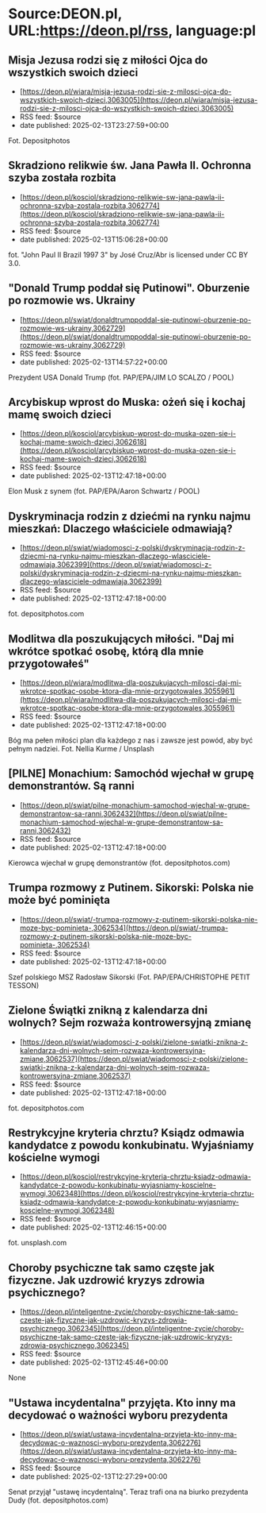 # Source:DEON.pl, URL:https://deon.pl/rss, language:pl

## Misja Jezusa rodzi się z miłości Ojca do wszystkich swoich dzieci
 - [https://deon.pl/wiara/misja-jezusa-rodzi-sie-z-milosci-ojca-do-wszystkich-swoich-dzieci,3063005](https://deon.pl/wiara/misja-jezusa-rodzi-sie-z-milosci-ojca-do-wszystkich-swoich-dzieci,3063005)
 - RSS feed: $source
 - date published: 2025-02-13T23:27:59+00:00

Fot. Depositphotos

## Skradziono relikwie św. Jana Pawła II. Ochronna szyba została rozbita
 - [https://deon.pl/kosciol/skradziono-relikwie-sw-jana-pawla-ii-ochronna-szyba-zostala-rozbita,3062774](https://deon.pl/kosciol/skradziono-relikwie-sw-jana-pawla-ii-ochronna-szyba-zostala-rozbita,3062774)
 - RSS feed: $source
 - date published: 2025-02-13T15:06:28+00:00

fot. "John Paul II Brazil 1997 3" by José Cruz/Abr is licensed under CC BY 3.0.

## "Donald Trump poddał się Putinowi". Oburzenie po rozmowie ws. Ukrainy
 - [https://deon.pl/swiat/donaldtrumppoddal-sie-putinowi-oburzenie-po-rozmowie-ws-ukrainy,3062729](https://deon.pl/swiat/donaldtrumppoddal-sie-putinowi-oburzenie-po-rozmowie-ws-ukrainy,3062729)
 - RSS feed: $source
 - date published: 2025-02-13T14:57:22+00:00

Prezydent USA Donald Trump (fot. PAP/EPA/JIM LO SCALZO / POOL)

## Arcybiskup wprost do Muska: ożeń się i kochaj mamę swoich dzieci
 - [https://deon.pl/kosciol/arcybiskup-wprost-do-muska-ozen-sie-i-kochaj-mame-swoich-dzieci,3062618](https://deon.pl/kosciol/arcybiskup-wprost-do-muska-ozen-sie-i-kochaj-mame-swoich-dzieci,3062618)
 - RSS feed: $source
 - date published: 2025-02-13T12:47:18+00:00

Elon Musk z synem (fot. PAP/EPA/Aaron Schwartz / POOL)

## Dyskryminacja rodzin z dziećmi na rynku najmu mieszkań: Dlaczego właściciele odmawiają?
 - [https://deon.pl/swiat/wiadomosci-z-polski/dyskryminacja-rodzin-z-dziecmi-na-rynku-najmu-mieszkan-dlaczego-wlasciciele-odmawiaja,3062399](https://deon.pl/swiat/wiadomosci-z-polski/dyskryminacja-rodzin-z-dziecmi-na-rynku-najmu-mieszkan-dlaczego-wlasciciele-odmawiaja,3062399)
 - RSS feed: $source
 - date published: 2025-02-13T12:47:18+00:00

fot. depositphotos.com

## Modlitwa dla poszukujących miłości. "Daj mi wkrótce spotkać osobę, którą dla mnie przygotowałeś"
 - [https://deon.pl/wiara/modlitwa-dla-poszukujacych-milosci-daj-mi-wkrotce-spotkac-osobe-ktora-dla-mnie-przygotowales,3055961](https://deon.pl/wiara/modlitwa-dla-poszukujacych-milosci-daj-mi-wkrotce-spotkac-osobe-ktora-dla-mnie-przygotowales,3055961)
 - RSS feed: $source
 - date published: 2025-02-13T12:47:18+00:00

Bóg ma pełen miłości plan dla każdego z nas i zawsze jest powód, aby być pełnym nadziei. Fot. Nellia Kurme / Unsplash

## [PILNE] Monachium: Samochód wjechał w grupę demonstrantów. Są ranni
 - [https://deon.pl/swiat/pilne-monachium-samochod-wjechal-w-grupe-demonstrantow-sa-ranni,3062432](https://deon.pl/swiat/pilne-monachium-samochod-wjechal-w-grupe-demonstrantow-sa-ranni,3062432)
 - RSS feed: $source
 - date published: 2025-02-13T12:47:18+00:00

Kierowca wjechał w grupę demonstrantów (fot. depositphotos.com)

## Trumpa rozmowy z Putinem. Sikorski: Polska nie może być pominięta
 - [https://deon.pl/swiat/-trumpa-rozmowy-z-putinem-sikorski-polska-nie-moze-byc-pominieta-,3062534](https://deon.pl/swiat/-trumpa-rozmowy-z-putinem-sikorski-polska-nie-moze-byc-pominieta-,3062534)
 - RSS feed: $source
 - date published: 2025-02-13T12:47:18+00:00

Szef polskiego MSZ Radosław Sikorski (Fot. PAP/EPA/CHRISTOPHE PETIT TESSON)

## Zielone Świątki znikną z kalendarza dni wolnych? Sejm rozważa kontrowersyjną zmianę
 - [https://deon.pl/swiat/wiadomosci-z-polski/zielone-swiatki-znikna-z-kalendarza-dni-wolnych-sejm-rozwaza-kontrowersyjna-zmiane,3062537](https://deon.pl/swiat/wiadomosci-z-polski/zielone-swiatki-znikna-z-kalendarza-dni-wolnych-sejm-rozwaza-kontrowersyjna-zmiane,3062537)
 - RSS feed: $source
 - date published: 2025-02-13T12:47:18+00:00

fot. depositphotos.com

## Restrykcyjne kryteria chrztu? Ksiądz odmawia kandydatce z powodu konkubinatu. Wyjaśniamy kościelne wymogi
 - [https://deon.pl/kosciol/restrykcyjne-kryteria-chrztu-ksiadz-odmawia-kandydatce-z-powodu-konkubinatu-wyjasniamy-koscielne-wymogi,3062348](https://deon.pl/kosciol/restrykcyjne-kryteria-chrztu-ksiadz-odmawia-kandydatce-z-powodu-konkubinatu-wyjasniamy-koscielne-wymogi,3062348)
 - RSS feed: $source
 - date published: 2025-02-13T12:46:15+00:00

fot. unsplash.com

## Choroby psychiczne tak samo częste jak fizyczne. Jak uzdrowić kryzys zdrowia psychicznego?
 - [https://deon.pl/inteligentne-zycie/choroby-psychiczne-tak-samo-czeste-jak-fizyczne-jak-uzdrowic-kryzys-zdrowia-psychicznego,3062345](https://deon.pl/inteligentne-zycie/choroby-psychiczne-tak-samo-czeste-jak-fizyczne-jak-uzdrowic-kryzys-zdrowia-psychicznego,3062345)
 - RSS feed: $source
 - date published: 2025-02-13T12:45:46+00:00

None

## "Ustawa incydentalna" przyjęta. Kto inny ma decydować o ważności wyboru prezydenta
 - [https://deon.pl/swiat/ustawa-incydentalna-przyjeta-kto-inny-ma-decydowac-o-waznosci-wyboru-prezydenta,3062276](https://deon.pl/swiat/ustawa-incydentalna-przyjeta-kto-inny-ma-decydowac-o-waznosci-wyboru-prezydenta,3062276)
 - RSS feed: $source
 - date published: 2025-02-13T12:27:29+00:00

Senat przyjął "ustawę incydentalną". Teraz trafi ona na biurko prezydenta Dudy (fot. depositphotos.com)

